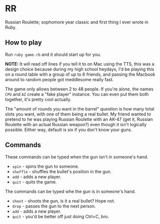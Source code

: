 # RR
Russian Roulette; sophomore year classic and first thing I ever wrote in Ruby.

## How to play
Run `ruby game.rb` and it should start up for you.

**NOTE:** It will read off lines if you tell it to on Mac using the TTS, this was a design choice because during my high school heydays, I'd be playing this on a round table with a group of up to 6 friends, and passing the Macbook around to random people got meddlesome really fast.

The game only allows between 2 to 48 people. If you're alone, the names `CPU` and `AI` create a "fake player" instance. You can even put them both together, it's pretty cool actually.

The "amount of rounds you want in the barrel" question is how many total slots you want, with one of them being a real bullet. My friend wanted to pretend to he was playing Russian Roulette with an AK-47 (get it, Russian Roulette with an actual Russian weapon?) even though it isn't logically possible. Either way, default is six if you don't know your guns.

## Commands
These commands can be typed when the gun isn't in someone's hand.
* `spin` - spins the gun to someone.
* `shuffle` - shuffles the bullet's position in the gun.
* `add` - adds a new player.
* `quit` - quits the game.


The commands can be typed whe the gun is in someone's hand.
* `shoot` - shoots the gun, is it a real bullet? Hope not.
* `drop` - passes the gun to the next person.
* `add` - adds a new player.
* `quit` - you'd be better off just doing Ctrl+C, bro.

